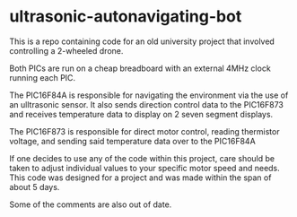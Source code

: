 # ultrasonic-autonavigating-bot
This is a repo containing code for an old university project that involved controlling a 2-wheeled drone.

Both PICs are run on a cheap breadboard with an external 4MHz clock running each PIC.

The PIC16F84A is responsible for navigating the environment via the use of an ulltrasonic sensor. It also sends direction control data to the PIC16F873 and receives temperature data to display on 2 seven segment displays.

The PIC16F873 is responsible for direct motor control, reading thermistor voltage, and sending said temperature data over to the PIC16F84A

If one decides to use any of the code within this project, care should be taken to adjust individual values to your specific motor speed and needs. This code was designed for a project and was made within the span of about 5 days.

Some of the comments are also out of date.
